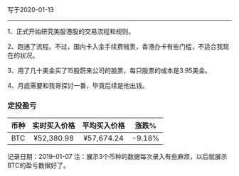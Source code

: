 写于2020-01-13

-----
1、正式开始研究美股港股的交易流程和规则。

2、跑通了流程。不过，国内卡入金手续费贼贵，香港办卡有些门槛，不适合我现在的状况。

3、用了几十美金买了15股蔚来公司的股票，每只股票的成本是3.95美金。

4、月底需要和我哥探讨一番，毕竟后续是他出钱。

### 定投盈亏

| 币种 | 实时买入价格 | 平均买入价格 |  涨跌%  |
| :--: | :----------: | :----------: | :-----: |
| BTC  |     ¥52,380.98  |   ¥57,674.24  | -9.18% |

记录日期：2019-01-07
注：展示3个币种的数据每次录入有些麻烦，以后就展示BTC的盈亏数据好了。
